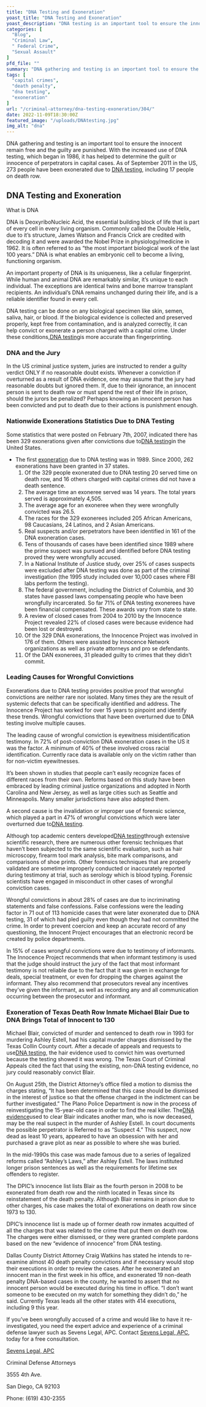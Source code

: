 ```yaml
---
title: "DNA Testing and Exoneration"
yoast_title: "DNA Testing and Exoneration"
yoast_description: "DNA testing is an important tool to ensure the innocent remain free and the guilty punished. In the US, 273 people have been exonerated due to DNA testing."
categories: [
  "Blog",
  "Criminal Law",
  " Federal Crime",
  "Sexual Assault"
]
pfd_file: ""
summary: "DNA gathering and testing is an important tool to ensure the innocent remain free and the guilty are punished. With the increased use of DNA testing, which began in 1986, it has helped to determine the guilt or innocence of perpetrators in capital cases. As of September 2011 in the US, 273 people have been"
tags: [
  "capital crimes",
  "death penalty",
  "dna testing",
  "exoneration"
]
url: "/criminal-attorney/dna-testing-exoneration/304/"
date: 2022-11-09T18:30:00Z
featured_image: "/uploads/DNAtesting.jpg"
img_alt: "dna"
---
```

DNA gathering and testing is an important tool to ensure the innocent remain free and the guilty are punished. With the increased use of DNA testing, which began in 1986, it has helped to determine the guilt or innocence of perpetrators in capital cases. As of September 2011 in the US, 273 people have been exonerated due to [DNA testing](https://www.sevenslegal.com/ "Sevens Legal, APC"), including 17 people on death row.

## DNA Testing and Exoneration

What is DNA

DNA is DeoxyriboNucleic Acid, the essential building block of life that is part of every cell in every living organism. Commonly called the Double Helix, due to it’s structure, James Watson and Francis Crick are credited with decoding it and were awarded the Nobel Prize in physiology/medicine in 1962. It is often referred to as “the most important biological work of the last 100 years.” DNA is what enables an embryonic cell to become a living, functioning organism.

An important property of DNA is its uniqueness, like a cellular fingerprint. While human and animal DNA are remarkably similar, it’s unique to each individual. The exceptions are identical twins and bone marrow transplant recipients. An individual’s DNA remains unchanged during their life, and is a reliable identifier found in every cell.

DNA testing can be done on any biological specimen like skin, semen, saliva, hair, or blood. If the biological evidence is collected and preserved properly, kept free from contamination, and is analyzed correctly, it can help convict or exonerate a person charged with a capital crime. Under these conditions,[DNA testing](https://www.sevenslegal.com/ "Sevens Legal, APC")is more accurate than fingerprinting.

### DNA and the Jury

In the US criminal justice system, juries are instructed to render a guilty verdict ONLY if no reasonable doubt exists. Whenever a conviction if overturned as a result of DNA evidence, one may assume that the jury had reasonable doubts but ignored them. If, due to their ignorance, an innocent person is sent to death row or must spend the rest of their life in prison, should the jurors be penalized? Perhaps knowing an innocent person has been convicted and put to death due to their actions is punishment enough.

### Nationwide Exonerations Statistics Due to DNA Testing

Some statistics that were posted on February 7th, 2007, indicated there has been 329 exonerations given after convictions due to[DNA testing](https://www.sevenslegal.com/ "Sevens Legal, APC")in the United States.

* The first [exoneration](https://www.sevenslegal.com/ "Sevens Legal, APC") due to DNA testing was in 1989. Since 2000, 262 exonerations have been granted in 37 states.
   1. Of the 329 people exonerated due to DNA testing 20 served time on death row, and 16 others charged with capital crimes did not have a death sentence.
   2. The average time an exoneree served was 14 years. The total years served is approximately 4,505.
   3. The average age for an exoneree when they were wrongfully convicted was 26.5.
   4. The races for the 329 exonerees included 205 African Americans, 98 Caucasians, 24 Latinos, and 2 Asian Americans.
   5. Real suspects and/or perpetrators have been identified in 161 of the DNA exoneration cases.
   6. Tens of thousands of cases have been identified since 1989 where the prime suspect was pursued and identified before DNA testing proved they were wrongfully accused.
   7. In a National Institute of Justice study, over 25% of cases suspects were excluded after DNA testing was done as part of the criminal investigation (the 1995 study included over 10,000 cases where FBI labs perform the testing).
   8. The federal government, including the District of Columbia, and 30 states have passed laws compensating people who have been wrongfully incarcerated. So far 71% of DNA testing exonerees have been financial compensated. These awards vary from state to state.
   9. A review of closed cases from 2004 to 2010 by the Innocence Project revealed 22% of closed cases were because evidence had been lost or destroyed.
  10. Of the 329 DNA exonerations, the Innocence Project was involved in 176 of them. Others were assisted by Innocence Network organizations as well as private attorneys and pro se defendants.
  11. Of the DAN exonerees, 31 pleaded guilty to crimes that they didn’t commit.

### Leading Causes for Wrongful Convictions

Exonerations due to DNA testing provides positive proof that wrongful convictions are neither rare nor isolated. Many times they are the result of systemic defects that can be specifically identified and address. The Innocence Project has worked for over 15 years to pinpoint and identify these trends. Wrongful convictions that have been overturned due to DNA testing involve multiple causes.

The leading cause of wrongful conviction is eyewitness misidentification testimony. In 72% of post-conviction DNA exoneration cases in the US it was the factor. A minimum of 40% of these involved cross racial identification. Currently race data is available only on the victim rather than for non-victim eyewitnesses.

It’s been shown in studies that people can’t easily recognize faces of different races from their own. Reforms based on this study have been embraced by leading criminal justice organizations and adopted in North Carolina and New Jersey, as well as large cities such as Seattle and Minneapolis. Many smaller jurisdictions have also adopted them.

A second cause is the invalidation or improper use of forensic science, which played a part in 47% of wrongful convictions which were later overturned due to[DNA testing](https://www.sevenslegal.com/ "Sevens Legal, APC").

Although top academic centers developed[DNA testing](https://www.sevenslegal.com/ "Sevens Legal, APC")through extensive scientific research, there are numerous other forensic techniques that haven’t been subjected to the same scientific evaluation, such as hair microscopy, firearm tool mark analysis, bite mark comparisons, and comparisons of shoe prints. Other forensics techniques that are properly validated are sometime improperly conducted or inaccurately reported during testimony at trial, such as serology which is blood typing. Forensic scientists have engaged in misconduct in other cases of wrongful conviction cases.

Wrongful convictions in about 28% of cases are due to incriminating statements and false confessions. False confessions were the leading factor in 71 out of 113 homicide cases that were later exonerated due to DNA testing, 31 of which had pled guilty even though they had not committed the crime. In order to prevent coercion and keep an accurate record of any questioning, the Innocent Project encourages that an electronic record be created by police departments.

In 15% of cases wrongful convictions were due to testimony of informants. The Innocence Project recommends that when informant testimony is used that the judge should instruct the jury of the fact that most informant testimony is not reliable due to the fact that it was given in exchange for deals, special treatment, or even for dropping the charges against the informant. They also recommend that prosecutors reveal any incentives they’ve given the informant, as well as recording any and all communication occurring between the prosecutor and informant.

### Exoneration of Texas Death Row Inmate Michael Blair Due to DNA Brings Total of Innocent to 130

Michael Blair, convicted of murder and sentenced to death row in 1993 for murdering Ashley Estell, had his capital murder charges dismissed by the Texas Collin County court. After a decade of appeals and requests to use[DNA testing](https://www.sevenslegal.com/ "Sevens Legal, APC"), the hair evidence used to convict him was overturned because the testing showed it was wrong. The Texas Court of Criminal Appeals cited the fact that using the existing, non-DNA testing evidence, no jury could reasonably convict Blair.

On August 25th, the District Attorney’s office filed a motion to dismiss the charges stating, “It has been determined that this case should be dismissed in the interest of justice so that the offense charged in the indictment can be further investigated.” The Plano Police Department is now in the process of reinvestigating the 15-year-old case in order to find the real killer. The[DNA evidence](https://www.sevenslegal.com/ "Sevens Legal, APC")used to clear Blair indicates another man, who is now deceased, may be the real suspect in the murder of Ashley Estell. In court documents the possible perpetrator is Referred to as “Suspect 4.” This suspect, now dead as least 10 years, appeared to have an obsession with her and purchased a grave plot as near as possible to where she was buried.

In the mid-1990s this case was made famous due to a series of legalized reforms called “Ashley’s Laws,” after Ashley Estell. The laws instituted longer prison sentences as well as the requirements for lifetime sex offenders to register.

The DPIC’s innocence list lists Blair as the fourth person in 2008 to be exonerated from death row and the ninth located in Texas since its reinstatement of the death penalty. Although Blair remains in prison due to other charges, his case makes the total of exonerations on death row since 1973 to 130.

DPIC’s innocence list is made up of former death row inmates acquitted of all the charges that was related to the crime that put them on death row. The charges were either dismissed, or they were granted complete pardons based on the new “evidence of innocence” from DNA testing.

Dallas County District Attorney Craig Watkins has stated he intends to re-examine almost 40 death penalty convictions and if necessary would stop their executions in order to review the cases. After he exonerated an innocent man in the first week in his office, and exonerated 19 non-death penalty DNA-based cases in the county, he wanted to assert that no innocent person would be executed during his time in office. “I don’t want someone to be executed on my watch for something they didn’t do,” he said. Currently Texas leads all the other states with 414 executions, including 9 this year.

If you’ve been wrongfully accused of a crime and would like to have it re-investigated, you need the expert advice and experience of a criminal defense lawyer such as Sevens Legal, APC. Contact [Sevens Legal, APC](https://www.sevenslegal.com/ "Sevens Legal, APC"), today for a free consultation.

[Sevens Legal, APC](https://www.sevenslegal.com/ "Sevens Legal, APC")

Criminal Defense Attorneys

3555 4th Ave.

San Diego, CA 92103

Phone: (619) 430-2355